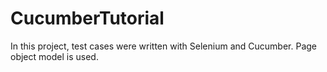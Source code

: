# CucumberTutorial

In this project, test cases were written with Selenium and Cucumber. Page object model is used.
